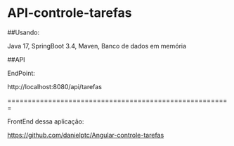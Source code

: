 # API-controle-tarefas

##Usando:

Java 17,
SpringBoot 3.4,
Maven,
Banco de dados em memória

##API

EndPoint:

http://localhost:8080/api/tarefas

=======================================================

FrontEnd dessa aplicação:

https://github.com/danielptc/Angular-controle-tarefas
